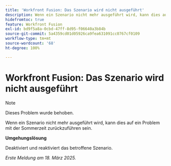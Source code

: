 ```yaml
---
title: 'Workfront Fusion: Das Szenario wird nicht ausgeführt'
description: Wenn ein Szenario nicht mehr ausgeführt wird, kann dies auf ein Problem mit der Sommerzeit zurückzuführen sein. Eine Umgehungslösung ist verfügbar.
hidefromtoc: true
feature: Workfront Fusion
exl-id: bd9f5a8a-0cbd-47ff-8d95-f06640a3b84b
source-git-commit: 5a4359cd01d05926ca9fea631091cc0767cf0109
workflow-type: tm+mt
source-wordcount: '68'
ht-degree: 100%

---
```


# Workfront Fusion: Das Szenario wird nicht ausgeführt

>[!NOTE]
>
>Dieses Problem wurde behoben.

Wenn ein Szenario nicht mehr ausgeführt wird, kann dies auf ein Problem mit der Sommerzeit zurückzuführen sein.

**Umgehungslösung**

Deaktiviert und reaktiviert das betroffene Szenario.

_Erste Meldung am 18. März 2025._

